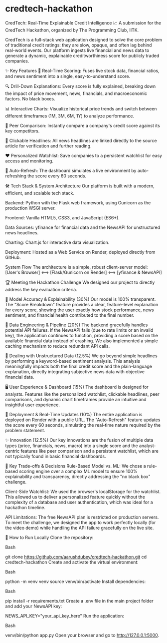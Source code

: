 # credtech-hackathon
CredTech: Real-Time Explainable Credit Intelligence 📈
A submission for the CredTech Hackathon, organized by The Programming Club, IITK.

CredTech is a full-stack web application designed to solve the core problem of traditional credit ratings: they are slow, opaque, and often lag behind real-world events. Our platform ingests live financial and news data to generate a dynamic, explainable creditworthiness score for publicly traded companies.

✨ Key Features
🧠 Real-Time Scoring: Fuses live stock data, financial ratios, and news sentiment into a single, easy-to-understand score.

🔍 Drill-Down Explanations: Every score is fully explained, breaking down the impact of price movement, news, financials, and macroeconomic factors. No black boxes.

📊 Interactive Charts: Visualize historical price trends and switch between different timeframes (1M, 3M, 6M, 1Y) to analyze performance.

🤝 Peer Comparison: Instantly compare a company's credit score against its key competitors.

📰 Clickable Headlines: All news headlines are linked directly to the source article for verification and further reading.

❤️ Personalized Watchlist: Save companies to a persistent watchlist for easy access and monitoring.

🔄 Auto-Refresh: The dashboard simulates a live environment by auto-refreshing the score every 60 seconds.

🛠️ Tech Stack & System Architecture
Our platform is built with a modern, efficient, and scalable tech stack.

Backend: Python with the Flask web framework, using Gunicorn as the production WSGI server.

Frontend: Vanilla HTML5, CSS3, and JavaScript (ES6+).

Data Sources: yfinance for financial data and the NewsAPI for unstructured news headlines.

Charting: Chart.js for interactive data visualization.

Deployment: Hosted as a Web Service on Render, deployed directly from GitHub.

System Flow
The architecture is a simple, robust client-server model:
[User's Browser] <--> [Flask/Gunicorn on Render] <--> [yfinance & NewsAPI]

🏆 Meeting the Hackathon Challenge
We designed our project to directly address the key evaluation criteria.

🎯 Model Accuracy & Explainability (30%)
Our model is 100% transparent. The "Score Breakdown" feature provides a clear, feature-level explanation for every score, showing the user exactly how stock performance, news sentiment, and financial health contributed to the final number.

🔧 Data Engineering & Pipeline (20%)
The backend gracefully handles potential API failures. If the NewsAPI fails (due to rate limits or an invalid key), the application continues to function, providing a score based on the available financial data instead of crashing. We also implemented a simple caching mechanism to reduce redundant API calls.

📰 Dealing with Unstructured Data (12.5%)
We go beyond simple headlines by performing a keyword-based sentiment analysis. This analysis meaningfully impacts both the final credit score and the plain-language explanation, directly integrating subjective news data with objective financial data.

🖥️ User Experience & Dashboard (15%)
The dashboard is designed for analysts. Features like the personalized watchlist, clickable headlines, peer comparisons, and dynamic chart timeframes provide an intuitive and insightful user experience.

🚀 Deployment & Real-Time Updates (10%)
The entire application is deployed on Render with a public URL. The "Auto-Refresh" feature updates the score every 60 seconds, simulating the real-time nature required by the problem statement.

✨ Innovation (12.5%)
Our key innovations are the fusion of multiple data types (price, financials, news, macro) into a single score and the analyst-centric features like peer comparison and a persistent watchlist, which are not typically found in basic financial dashboards.

🤔 Key Trade-offs & Decisions
Rule-Based Model vs. ML: We chose a rule-based scoring engine over a complex ML model to ensure 100% explainability and transparency, directly addressing the "no black box" challenge.

Client-Side Watchlist: We used the browser's localStorage for the watchlist. This allowed us to deliver a personalized feature quickly without the complexity of a database and user authentication, which was ideal for a hackathon timeline.

API Limitations: The free NewsAPI plan is restricted on production servers. To meet the challenge, we designed the app to work perfectly locally (for the video demo) while handling the API failure gracefully on the live site.

🏃 How to Run Locally
Clone the repository:

Bash

git clone https://github.com/aarushdubey/credtech-hackathon.git
cd credtech-hackathon
Create and activate the virtual environment:

Bash

python -m venv venv
source venv/bin/activate
Install dependencies:

Bash

pip install -r requirements.txt
Create a .env file in the main project folder and add your NewsAPI key:

NEWS_API_KEY="your_api_key_here"
Run the application:

Bash

venv/bin/python app.py
Open your browser and go to http://127.0.0.1:5000.
